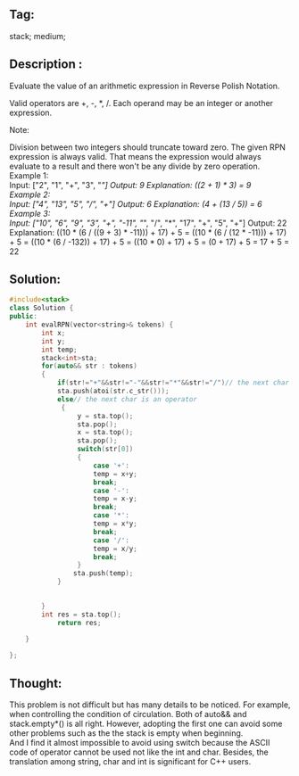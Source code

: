 ## Tag:
stack; medium;
## Description :
Evaluate the value of an arithmetic expression in Reverse Polish Notation.

Valid operators are +, -, *, /. Each operand may be an integer or another expression.

Note:

Division between two integers should truncate toward zero.
The given RPN expression is always valid. That means the expression would always evaluate to a result and there won't be any divide by zero operation.
<br>
Example 1:
<br>
Input: ["2", "1", "+", "3", "*"]
Output: 9
Explanation: ((2 + 1) * 3) = 9
<br>
Example 2:
<br>
Input: ["4", "13", "5", "/", "+"]
Output: 6
Explanation: (4 + (13 / 5)) = 6
<br>
Example 3:
<br>
Input: ["10", "6", "9", "3", "+", "-11", "*", "/", "*", "17", "+", "5", "+"]
Output: 22
Explanation: 
  ((10 * (6 / ((9 + 3) * -11))) + 17) + 5
= ((10 * (6 / (12 * -11))) + 17) + 5
= ((10 * (6 / -132)) + 17) + 5
= ((10 * 0) + 17) + 5
= (0 + 17) + 5
= 17 + 5
= 22

## Solution:
```c++
#include<stack>
class Solution {
public:
    int evalRPN(vector<string>& tokens) {
        int x;
        int y;
        int temp;
        stack<int>sta;
        for(auto&& str : tokens)
        {
            if(str!="+"&&str!="-"&&str!="*"&&str!="/")// the next char is a number
            sta.push(atoi(str.c_str()));
            else// the next char is an operator
             {
                 y = sta.top();
                 sta.pop();
                 x = sta.top();
                 sta.pop();
                 switch(str[0])
                 {
                     case '+':
                     temp = x+y;
                     break;
                     case '-':
                     temp = x-y;
                     break;
                     case '*':
                     temp = x*y;
                     break;
                     case '/':
                     temp = x/y;
                     break;
                 }
                sta.push(temp);
            }

            
        }
        int res = sta.top();
            return res;

    }
            
};

```
## Thought:
This problem is not difficult but has many details to be noticed. 
For example, when controlling the condition of circulation. Both of auto&& and stack.empty*() is all right. However, adopting the first
one can avoid some other problems such as the the stack is empty when beginning. <br>
And I find it almost impossible to avoid using switch because the ASCII code of operator cannot be used not like the int and char.
Besides, the translation among string, char and int is significant for C++ users.

